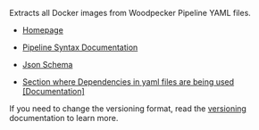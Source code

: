 Extracts all Docker images from Woodpecker Pipeline YAML files.

- [Homepage](https://woodpecker-ci.org/)
- [Pipeline Syntax Documentation](https://woodpecker-ci.org/docs/usage/pipeline-syntax)
- [Json Schema](https://raw.githubusercontent.com/woodpecker-ci/woodpecker/master/pipeline/schema/schema.json)

- [Section where Dependencies in yaml files are being used [Documentation]](https://woodpecker-ci.org/docs/usage/pipeline-syntax#image)

If you need to change the versioning format, read the [versioning](https://docs.renovatebot.com/modules/versioning/) documentation to learn more.
